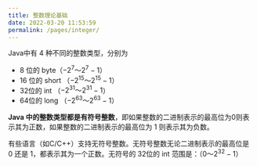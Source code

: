 ```yaml
---
title: 整数理论基础
date: 2022-03-20 11:53:59
permalink: /pages/integer/
---
```


Java中有 4 种不同的整数类型，分别为

- 8 位的 byte（$-2^7～2^7-1$）
- 16 位的 short （$-2^{15}～2^{15}-1$）
- 32位的 int （$-2^{31}～2^{31}-1$）
- 64位的 long （$-2^{63}～2^{63}-1$）

**Java 中的整数类型都是有符号整数**，即如果整数的二进制表示的最高位为0则表示其为正数，如果整数的二进制表示的最高位为 1 则表示其为负数。

有些语言（如C/C++）支持无符号整数。无符号整数无论二进制表示的最高位是 0 还是 1，都表示其为一个正数。无符号的 32位的 int 范围是：（$0～2^{32} - 1$）